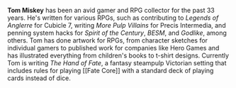 **Tom Miskey** has been an avid gamer and RPG collector for the past
33 years. He's written for various RPGs, such as contributing to
_Legends of Anglerre_ for Cubicle 7, writing _More Pulp Villains_ for
Precis Intermedia, and penning system hacks for _Spirit of the Century_,
_BESM_, and _Godlike_, among others. Tom has done artwork for RPGs, from
character sketches for individual gamers to published work for companies
like Hero Games and has illustrated everything from children's books to
t-shirt designs. Currently Tom is writing _The Hand of Fate_, a fantasy
steampulp Victorian setting that includes rules for playing [[Fate Core]]
with a standard deck of playing cards instead of dice.
